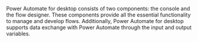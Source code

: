 Power Automate for desktop consists of two components: the console and the flow designer. These components provide all the essential functionality to manage and develop flows. Additionally, Power Automate for desktop supports data exchange with Power Automate through the input and output variables.